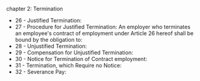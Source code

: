 chapter 2: Termination

<ul>
			<li>26 - Justified Termination: <ul>
			</ul></li>			<li>27 - Procedure for Justified Termination: An employer who terminates an employee&#39;s contract of employment under Article 26 hereof shall be bound by the obligation to:<ul>
			</ul></li>			<li>28 - Unjustified Termination: <ul>
			</ul></li>			<li>29 - Compensation for Unjustified Termination: <ul>
			</ul></li>			<li>30 - Notice for Termination of Contract employment: <ul>
			</ul></li>			<li>31 - Termination, which Require no Notice: <ul>
			</ul></li>			<li>32 - Severance Pay: <ul>
			</ul></li></ul>